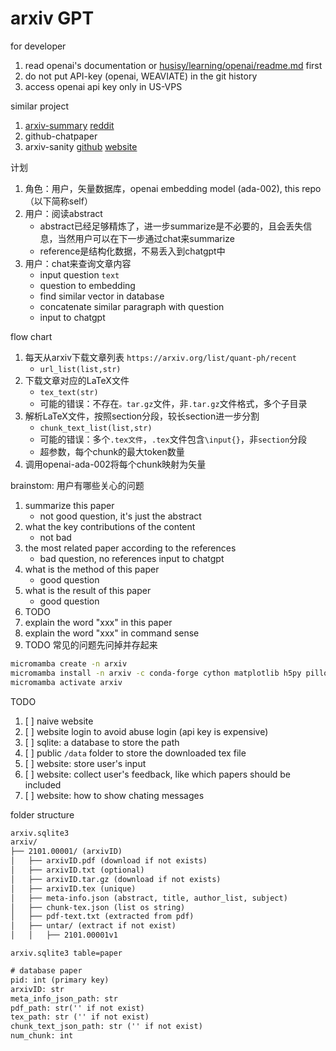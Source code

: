 # arxiv GPT

for developer

1. read openai's documentation or [husisy/learning/openai/readme.md](https://github.com/husisy/learning/tree/master/python/openai) first
2. do not put API-key (openai, WEAVIATE) in the git history
3. access openai api key only in US-VPS


similar project

1. [arxiv-summary](https://www.arxiv-summary.com) [reddit](https://www.reddit.com/r/MachineLearning/comments/10cgm8d/p_i_built_arxivsummarycom_a_list_of_gpt3/)
2. github-chatpaper
3. arxiv-sanity [github](https://github.com/karpathy/arxiv-sanity-lite) [website](https://arxiv-sanity-lite.com/)

计划

1. 角色：用户，矢量数据库，openai embedding model (ada-002), this repo（以下简称self）
2. 用户：阅读abstract
   * abstract已经足够精炼了，进一步summarize是不必要的，且会丢失信息，当然用户可以在下一步通过chat来summarize
   * reference是结构化数据，不易丢入到chatgpt中
3. 用户：chat来查询文章内容
   * input question `text`
   * question to embedding
   * find similar vector in database
   * concatenate similar paragraph with question
   * input to chatgpt

flow chart

1. 每天从arxiv下载文章列表 `https://arxiv.org/list/quant-ph/recent`
   * `url_list(list,str)`
2. 下载文章对应的LaTeX文件
   * `tex_text(str)`
   * 可能的错误：不存在`。tar.gz`文件，非`.tar.gz`文件格式，多个子目录
3. 解析LaTeX文件，按照section分段，较长section进一步分割
   * `chunk_text_list(list,str)`
   * 可能的错误：多个`.tex文件`，`.tex`文件包含`\input{}`，非`section`分段
   * 超参数，每个chunk的最大token数量
4. 调用openai-ada-002将每个chunk映射为矢量

brainstom: 用户有哪些关心的问题

1. summarize this paper
   * not good question, it's just the abstract
2. what the key contributions of the content
   * not bad
3. the most related paper according to the references
   * bad question, no references input to chatgpt
4. what is the method of this paper
   * good question
5. what is the result of this paper
   * good question
6. TODO
7. explain the word "xxx" in this paper
8. explain the word "xxx" in command sense
9. TODO 常见的问题先问掉并存起来

```bash
micromamba create -n arxiv
micromamba install -n arxiv -c conda-forge cython matplotlib h5py pillow protobuf scipy requests tqdm flask ipython openai python-dotenv tiktoken lxml tqdm pdfminer.six python-magic pylatexenc
micromamba activate arxiv
```

TODO

1. [ ] naive website
2. [ ] website login to avoid abuse login (api key is expensive)
3. [ ] sqlite: a database to store the path
4. [ ] public `/data` folder to store the downloaded tex file
5. [ ] website: store user's input
6. [ ] website: collect user's feedback, like which papers should be included
7. [ ] website: how to show chating messages

folder structure

```txt
arxiv.sqlite3
arxiv/
├── 2101.00001/ (arxivID)
│   ├── arxivID.pdf (download if not exists)
│   ├── arxivID.txt (optional)
│   ├── arxivID.tar.gz (download if not exists)
│   ├── arxivID.tex (unique)
│   ├── meta-info.json (abstract, title, author_list, subject)
│   ├── chunk-tex.json (list os string)
│   ├── pdf-text.txt (extracted from pdf)
│   ├── untar/ (extract if not exist)
│   │   ├── 2101.00001v1
```

`arxiv.sqlite3 table=paper`

```txt
# database paper
pid: int (primary key)
arxivID: str
meta_info_json_path: str
pdf_path: str('' if not exist)
tex_path: str ('' if not exist)
chunk_text_json_path: str ('' if not exist)
num_chunk: int
```
